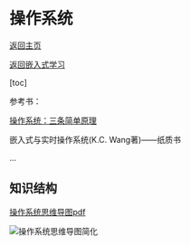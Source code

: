 # 操作系统
[返回主页](../../research-study/readme.md)

[返回嵌入式学习](https://github.com/Xiangjiajia-new/StudyNotes/tree/main)

[toc]

参考书：

[操作系统：三条简单原理](https://github.com/remzi-arpacidusseau/ostep-translations/tree/master/chinese)

嵌入式与实时操作系统(K.C. Wang著)——纸质书

...

## 知识结构
[操作系统思维导图pdf](docs/操作系统.pdf)

![操作系统思维导图简化]()
